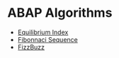 # ABAP Algorithms

- [Equilibrium Index](src/equilibrium_index.abap)
- [Fibonnaci Sequence](src/fibonnaci.abap)
- [FizzBuzz](src/fizzbuzz.abap)
